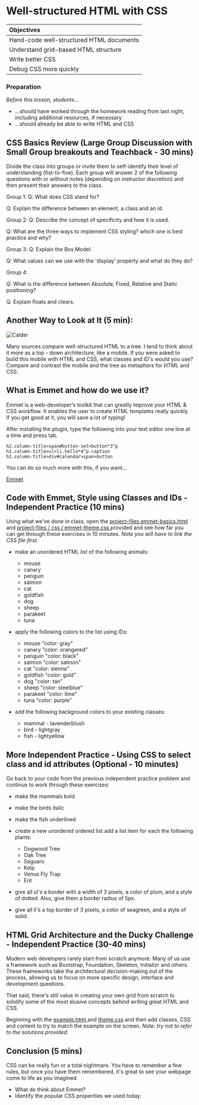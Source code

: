 <!--
title: Well-structured HTML with CSS
type: lesson
duration: "1:25"
creator:
    name: Ben Hulan
    city: SF
competencies: HTML and CSS
-->

# Well-structured HTML with CSS

| Objectives |
| :--- |
| Hand-code well-structured HTML documents |
| Understand grid-based HTML structure |
| Write better CSS |
| Debug CSS more quickly |


### Preparation

*Before this lesson, students...*

- ...should have worked through the homework reading from last night, including additional resources, if necessary
- ...should already be able to write HTML and CSS

## CSS Basics Review (Large Group Discussion with Small Group breakouts and Teachback - 30 mins)

Divide the class into groups or invite them to self-identify their level of understanding (fist-to-five). Each group will answer 2 of the following questions with or without notes (depending on instructor discretion) and then present their answers to the class.

Group 1:
Q: What does CSS stand for?
<!-- A: Cascading Style Sheets -->

Q: Explain the difference between an element, a class and an id.
<!-- A: HTML elements include div, h1, p, etc. In CSS an ID must be unique to the page whereas a class can be reused. -->


Group 2:
Q: Describe the concept of specificity and how it is used.
<!-- A: Specificity allows the browser to determine which CSS rule applies to a given element on a page:

* Lower css rules / declarations overwrite higher ones.
* More *specific* selectors beat less specific ones
    * id > class > tag
        * no number of tags can beat a class
        * no number of classes can beat an id
* Inline styles > Internal styles > External styles 
* `!important` trumps all of the above.
-->


Q: What are the three ways to implement CSS styling? which one is best practice and why?
<!-- A: Inline, internal and external style sheets. Inline is worst. Internal uses the HTML <style></style> tag. External offers separation of concerns -->


Group 3:
Q: Explain the Box Model.
<!-- A: HTML elements can have margin, border and padding properties. Margin is the space outside of the element's content. The border is the outer edge of the element. The padding is the space between the content and its border. -->


Q: What values can we use with the 'display' property and what do they do?
<!-- 
Block, Inline, Inline-block and None:

* An **inline** element has no line break before or after it. This makes the element sit on the same line as another element, but without formatting it like a block. It only takes up as much width as it needs (not the whole line). Inline places all your elements on a single line. The bad news is that it doesn't maintain their "box"ness

* A **block** element has some whitespace above and below it and does not tolerate any HTML elements next to it. This makes the element a block box. It won't let anything sit next to it on the page and takes up the full width.

* An **inline-block** element is placed as an inline element (on the same line as adjacent content), but it behaves as a block element. This makes the element a block box but will allow other elements to sit next to it on the same line.

* If you assign **none** as the value of the display, this will make the element and its content disappear from the page entirely!

-->

Group 4:

Q: What is the difference between Absolute, Fixed, Relative and Static positioning?
<!--  A:  
Specifying `position:absolute` _removes the element from the document_ and places it exactly where you tell it to be.

An element with fixed position is positioned relative to the browser window.  It will not move even if the window is scrolled, so a fixed positioned element will stay right where it is creating an effect a bit like the old school "frames" days.

HTML elements are positioned static by default. A `position:static` element is always positioned according to the normal flow of the page and are not affected by the top, bottom, left, and right properties.

Declaring `position:relative` allows you to position the element top, bottom, left, or right relative to where it would normally occur, relative to its parent div or container.
-->


Q: Explain floats and clears.
<!-- A: While floats make other elements aware of their location and get text hugs, clears make other elements aware and are told not to touch. -->


## Another Way to Look at It (5 min):

![Calder](calder-mobile.jpg)

Many sources compare well-structured HTML to a tree. I tend to think about it more as a top - down architecture, like a mobile.
If you were asked to build this mobile with HTML and CSS, what classes and ID's would you use?
Compare and contrast the mobile and the tree as metaphors for HTML and CSS.


## What is Emmet and how do we use it?

Emmet is a web-developer’s toolkit that can greatly improve your HTML & CSS workflow. It enables the user to create HTML templates really quickly. If you get good at it, you will save a lot of typing!

After installing the plugin, type the following into your text editor one line at a time and press tab.

```
h2.column-title>span#button-set>button*3^p
h2.column-title>ul>li.hello*4^p.caption
h2.column-title>div#calendar>span>button
```

You can do so much more with this, if you want...

[Emmet](http://docs.emmet.io/cheat-sheet/)


## Code with Emmet, Style using Classes and IDs - Independent Practice (10 mins)

Using what we've done in class, open the [project-files emmet-basics.html](project-files/emmet-basics.html) and [project-files / css / emmet-theme.css ](project-files/css/emmet-theme.css) provided and see how far you can get through these exercises in 10 minutes. *Note you will have to link the CSS file first.*

- make an unordered HTML list of the following animals:  
	- mouse  
	- canary  
	- penguin  
	- salmon  
	- cat  
	- goldfish  
	- dog  
	- sheep  
	- parakeet  
	- tuna  

- apply the following colors to the list using IDs:
    - mouse  "color: gray"
    - canary "color: orangered"
    - penguin "color: black"
    - salmon "color: salmon" 
    - cat "color: sienna"
    - goldfish "color: gold"  
    - dog "color: tan"  
    - sheep "color: steelblue"
    - parakeet "color: lime"  
    - tuna "color: purple"

- add the following background colors to your existing classes:
    - mammal - lavenderblush
    - bird - lightgray
    - fish - lightyellow


## More Independent Practice - Using CSS to select class and id attributes (Optional - 10 minutes)

Go back to your code from the previous independent practice problem and continue to work through these exercises:

- make the mammals bold
- make the birds italic
- make the fish underlined

- create a new unordered ordered list add a list item for each the following plants:

    - Dogwood Tree
    - Oak Tree
    - Saguaro
    - Kelp
    - Venus Fly Trap
    - Ent

- give all ul's a border with a width of 3 pixels, a color of plum, and a style of dotted. Also, give them a border radius of 5px.
- give all li's a top border of 3 pixels, a color of seagreen, and a style of solid.


## HTML Grid Architecture and the Ducky Challenge - Independent Practice (30-40 mins)

Modern web developers rarely start from scratch anymore. Many of us use a framework such as Bootstrap, Foundation, Skeleton, Initializr and others. These frameworks take the architectural decision-making out of the process, allowing us to focus on more specific design, interface and development questions.

That said, there's still value in creating your own grid from scratch to solidify some of the most elusive concepts behind writing great HTML and CSS.

Beginning with the [example.html ](project-files/example.html) and [theme.css](project-files/css/theme.css) and then add classes, CSS and content to try to match the example on the screen. *Note: try not to refer to the solutions provided.*


## Conclusion (5 mins)

CSS can be really fun or a total nightmare. You have to remember a few rules, but once you have them remembered, it's great to see your webpage come to life as you imagined.

- What do think about Emmet?
- Identify the popular CSS properities we used today.
